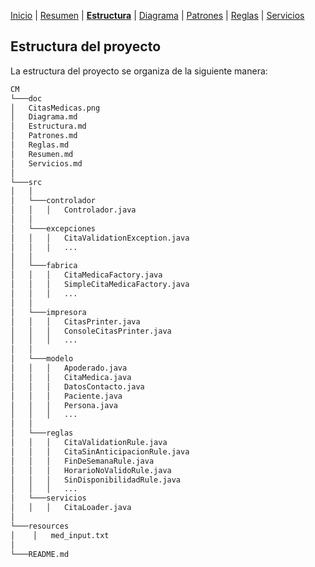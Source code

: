 [Inicio](../README.md) | 
[Resumen](/doc/Resumen.md) | 
[__Estructura__](/doc/Estructura.md) | 
[Diagrama](/doc/Diagrama.md) |
[Patrones](/doc/Patrones.md) |
[Reglas](/doc/Reglas.md) |
[Servicios](/doc/Servicios.md)

## Estructura del proyecto

La estructura del proyecto se organiza de la siguiente manera:

```markdown
CM
└───doc
│   CitasMedicas.png
│   Diagrama.md
│   Estructura.md
│   Patrones.md
│   Reglas.md
│   Resumen.md
│   Servicios.md
│
└───src
│   │
│   └───controlador
│   │   │   Controlador.java
│   │
│   └───excepciones
│   │   │   CitaValidationException.java
│   │   │   ...
│   │
│   └───fabrica
│   │   │   CitaMedicaFactory.java
│   │   │   SimpleCitaMedicaFactory.java
│   │   │   ...
│   │
│   └───impresora
│   │   │   CitasPrinter.java
│   │   │   ConsoleCitasPrinter.java
│   │   │   ...
│   │
│   └───modelo
│   │   │   Apoderado.java
│   │   │   CitaMedica.java
│   │   │   DatosContacto.java
│   │   │   Paciente.java
│   │   │   Persona.java
│   │   │   ...
│   │
│   └───reglas
│   │   │   CitaValidationRule.java
│   │   │   CitaSinAnticipacionRule.java
│   │   │   FinDeSemanaRule.java
│   │   │   HorarioNoValidoRule.java
│   │   │   SinDisponibilidadRule.java
│   │   │   ...
│   └───servicios
│   │   │   CitaLoader.java
│
└───resources
│    │   med_input.txt
│
└───README.md
```



